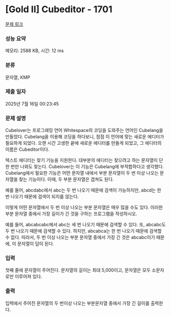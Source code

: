 # [Gold II] Cubeditor - 1701 

[문제 링크](https://www.acmicpc.net/problem/1701) 

### 성능 요약

메모리: 2588 KB, 시간: 12 ms

### 분류

문자열, KMP

### 제출 일자

2025년 7월 16일 00:23:45

### 문제 설명

<p>Cubelover는 프로그래밍 언어 Whitespace의 코딩을 도와주는 언어인 Cubelang을 만들었다. Cubelang을 이용해 코딩을 하다보니, 점점 이 언어에 맞는 새로운 에디터가 필요하게 되었다. 오랜 시간 고생한 끝에 새로운 에디터를 만들게 되었고, 그 에디터의 이름은 Cubeditor이다.</p>

<p>텍스트 에디터는 찾기 기능을 지원한다. 대부분의 에디터는 찾으려고 하는 문자열이 단 한 번만 나와도 찾는다. Cubelover는 이 기능은 Cubelang에 부적합하다고 생각했다. Cubelang에서 필요한 기능은 어떤 문자열 내에서 부분 문자열이 두 번 이상 나오는 문자열을 찾는 기능이다. 이때, 두 부분 문자열은 겹쳐도 된다.</p>

<p>예를 들어, abcdabc에서 abc는 두 번 나오기 때문에 검색이 가능하지만, abcd는 한 번 나오기 때문에 검색이 되지를 않는다.</p>

<p>이렇게 어떤 문자열에서 두 번 이상 나오는 부분 문자열은 매우 많을 수도 있다. 이러한 부분 문자열 중에서 가장 길이가 긴 것을 구하는 프로그램을 작성하시오.</p>

<p>예를 들어, abcabcabc에서 abc는 세 번 나오기 때문에 검색할 수 있다. 또, abcabc도 두 번 나오기 때문에 검색할 수 있다. 하지만, abcabca는 한 번 나오기 때문에 검색할 수 없다. 따라서, 두 번 이상 나오는 부분 문자열 중에서 가장 긴 것은 abcabc이기 때문에, 이 문자열이 답이 된다.</p>

### 입력 

 <p>첫째 줄에 문자열이 주어진다. 문자열의 길이는 최대 5,000이고, 문자열은 모두 소문자로만 이루어져 있다.</p>

### 출력 

 <p>입력에서 주어진 문자열의 두 번이상 나오는 부분문자열 중에서 가장 긴 길이를 출력한다.</p>

